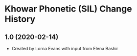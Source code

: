 Khowar Phonetic (SIL) Change History
====================

1.0 (2020-02-14)
----------------
* Created by Lorna Evans with input from Elena Bashir
